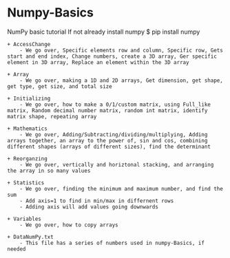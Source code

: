 # Numpy-Basics
NumPy basic tutorial
    If not already install numpy
        $ pip install numpy

    + AccessChange
        - We go over, Specific elements row and column, Specific row, Gets start and end index, Change numbers, create a 3D array, Ger specific element in 3D array, Replace an element within the 3D array

    + Array
        - We go over, making a 1D and 2D arrays, Get dimension, get shape, get type, get size, and total size

    + Initializing
        - We go over, how to make a 0/1/custom matrix, using Full_like matrix, Random decimal number matrix, random int matrix, identify matrix shape, repeating array

    + Mathematics
        - We go over, Adding/Subtracting/dividing/multiplying, Adding arrays together, an array to the power of, sin and cos, combining different shapes (arrays of different sizes), find the determinant

    + Reorganzing
        - We go over, vertically and horiztonal stacking, and arranging the array in so many values

    + Statistics
        - We go over, finding the minimum and maximum number, and find the sum 
        - Add axis=1 to find in min/max in differnent rows
        - Adding axis will add values going downwards

    + Variables
        - We go over, how to copy arrays

    + DataNumPy.txt
        - This file has a series of numbers used in numpy-Basics, if needed